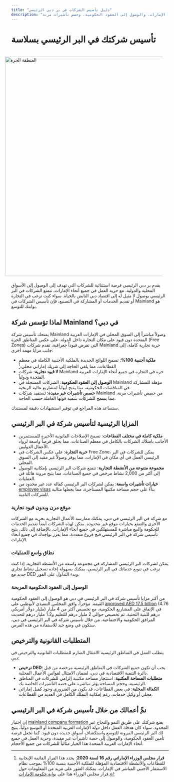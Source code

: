 ```yaml
---
title: "دليل تأسيس الشركات في بر دبي الرئيسي"
description: "أسس شركتك في بر دبي الرئيسي واستمتع بملكية 100٪، وتجارة غير مقيدة في جميع أنحاء الإمارات، والوصول إلى العقود الحكومية، وحصص تأشيرات مرنة."
---
```


# تأسيس شركتك في البر الرئيسي بسلاسة

<img src="/img/iStock-635478390.avif" alt="المنطقة الحرة" width="700" align="right" style="padding: 20px" >

يقدم بر دبي الرئيسي فرصة استثنائية للشركات التي تهدف إلى الوصول إلى الأسواق المحلية والدولية. مع حرية العمل في جميع أنحاء الإمارات، تتمتع الشركات في البر الرئيسي بوصول لا مثيل له إلى اقتصاد دبي النابض بالحياة. سواء كنت ترغب في التجارة أو تقديم الخدمات أو المشاركة في التصنيع، فإن تأسيس الشركات في Mainland هو بوابتك للتوسع.

## لماذا تؤسس شركة Mainland في دبي؟

يمنحك تأسيس شركة Mainland وصولاً مباشراً إلى السوق المحلي في الإمارات العربية المتحدة دون قيود على مكان التجارة داخل الدولة. على عكس المناطق الحرة (Free Zones) التي تفرض قيوداً جغرافية، تقدم شركات Mainland حرية تجارية كاملة، إلى جانب مزايا مهمة أخرى:

- **ملكية أجنبية 100%**: تسمح اللوائح الجديدة بالملكية الأجنبية الكاملة في معظم القطاعات، مما يلغي الحاجة إلى شريك إماراتي محلي.[^1]
- **لا قيود تجارية**: شركات Mainland حرة في التجارة في جميع أنحاء الإمارات العربية المتحدة ودولياً.
- **الوصول إلى العقود الحكومية**: الشركات المسجلة في Mainland مؤهلة للمشاركة في المناقصات الحكومية، مما يفتح أبواباً لمشاريع عالية الربحية.
- **حصص تأشيرات غير مقيدة**: تستفيد شركات Mainland من حصص تأشيرات مرنة، مما يسمح للشركات بتنمية قوتها العاملة حسب الحاجة.

[^1]: **قرار مجلس الوزراء الإماراتي رقم 16 لسنة 2020**: يحدد هذا القرار القائمة الإيجابية للقطاعات والأنشطة الاقتصادية المؤهلة للملكية الأجنبية بنسبة 100% بموجب نظام الاستثمار الأجنبي المباشر في الإمارات. يمكنك العثور على مزيد من المعلومات حول قرار مجلس الوزراء هذا على [بوابة حكومة الإمارات](https://u.ae/en/information-and-services/business/doing-business-on-the-mainland/full-foreign-ownership-of-commercial-companies).

ستساعد هذه المراجع في توفير استشهادات دقيقة لمستندك.

## المزايا الرئيسية لتأسيس شركة في البر الرئيسي

- **ملكية كاملة في مختلف القطاعات**: تسمح الإصلاحات القانونية الأخيرة للمستثمرين الأجانب بامتلاك الشركات بالكامل في معظم الصناعات، مما يخلق فرصاً واسعة لرواد الأعمال الدوليين.
- **حرية التجارة**: على عكس الشركات في Free Zone، يمكن للشركات في البر الرئيسي العمل في أي مكان في الإمارات، مما يوفر وصولاً غير مقيد إلى السوق المحلي.
- **مجموعة متنوعة من الأنشطة التجارية**: تتمتع شركات البر الرئيسي بإمكانية الوصول إلى أكثر من 2,000 نشاط مرخص في جميع الصناعات، مما يتيح مرونة هائلة في العمليات.
- **خيارات تأشيرات واسعة**: يمكن لشركات البر الرئيسي كفالة عدد غير محدود من [employee visas](./employment-visas) بناءً على حجم مساحة مكتبها المستأجرة، مما يجعلها مثالية للشركات النامية.

### موقع مرن وبدون قيود تجارية

مع شركة في البر الرئيسي في دبي، يمكنك ممارسة الأعمال التجارية بحرية مع الشركات الأخرى والتمتع بخيارات موقع غير محدودة. يمكن لهذه الشركات أيضاً تقديم الخدمات للحكومة والبيع مباشرة للمستهلكين في جميع أنحاء الإمارات. بالإضافة إلى ذلك، يتيح تأسيس شركة في البر الرئيسي فتح فروع متعددة، مما يعزز تواجدك في جميع أنحاء الإمارات.

### نطاق واسع للعمليات

يمكن لشركات البر الرئيسي المشاركة في مجموعة واسعة من الأنشطة التجارية. إذا كنت ترغب في تنويع خدماتك في البر الرئيسي، يمكنك بسهولة إعادة تسجيل نشاط تجاري جديد مع DED وبدء التداول على الفور.

### الوصول إلى العقود الحكومية المربحة

من أكبر مزايا تأسيس شركة في البر الرئيسي في دبي هو الوصول إلى العقود الحكومية القيمة. مؤخراً، وافق المجلس التنفيذي لأبوظبي على [approved AED 17.5 billion](https://gulfnews.com/going-out/society/executive-council-approves-projects-worth-dh175b-1.1643027) (4.76 مليار دولار أمريكي) في الإنفاق على المشاريع الحكومية، مع تخصيص أكثر من 4 مليار درهم للبنية التحتية. تم تخصيص حوالي 2 مليار درهم للتعليم و1.2 مليار درهم لتحديث المرافق الحكومية والاجتماعية. من خلال تأسيس شركة في البر الرئيسي في دبي، ستكون في وضع جيد للاستفادة من هذه الفرص.

## المتطلبات القانونية والترخيص

يتطلب العمل في المناطق الرئيسية الامتثال الصارم للمتطلبات القانونية والترخيص في دبي:

- **ترخيص DED**: يجب أن تكون جميع الشركات في المناطق الرئيسية مرخصة من قبل دائرة التنمية الاقتصادية في دبي، لضمان الامتثال لقوانين الأعمال المحلية.
- **متطلبات المساحة المكتبية**: استئجار مساحة مكتبية إلزامي للشركات في المناطق الرئيسية، وحجم المساحة يؤثر مباشرة على حصة التأشيرات الخاصة بك.
- **الكفالة المحلية**: في بعض القطاعات، قد يكون من الضروري وجود كفيل إماراتي محلي أو وكيل خدمات، رغم إمكانية التملك الكامل في العديد من القطاعات.

## نمِّ أعمالك من خلال تأسيس شركة في البر الرئيسي

إن اختيار [mainland company formation](./insights/incorporation-steps#uae-mainland-setup) يضع شركتك على طريق النمو والنجاح غير المحدود. سواء كان هدفك العمل داخل دولة الإمارات العربية المتحدة أو التوسع دولياً، يتيح لك البر الرئيسي المرونة للتوسع واستكشاف أسواق جديدة دون قيود. كما تجعل فرصة تأمين العقود الحكومية، والوصول إلى حصة تأشيرات غير مقيدة، وحرية العمل في جميع أنحاء الإمارات العربية المتحدة هذا الخيار مثالياً للشركات من جميع الأحجام.
